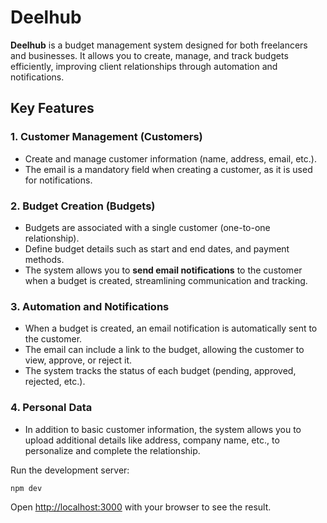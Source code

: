 # Deelhub

**Deelhub** is a budget management system designed for both freelancers and businesses. It allows you to create, manage, and track budgets efficiently, improving client relationships through automation and notifications.

## Key Features

### 1. **Customer Management (Customers)**
   - Create and manage customer information (name, address, email, etc.).
   - The email is a mandatory field when creating a customer, as it is used for notifications.

### 2. **Budget Creation (Budgets)**
   - Budgets are associated with a single customer (one-to-one relationship).
   - Define budget details such as start and end dates, and payment methods.
   - The system allows you to **send email notifications** to the customer when a budget is created, streamlining communication and tracking.

### 3. **Automation and Notifications**
   - When a budget is created, an email notification is automatically sent to the customer.
   - The email can include a link to the budget, allowing the customer to view, approve, or reject it.
   - The system tracks the status of each budget (pending, approved, rejected, etc.).

### 4. **Personal Data**
   - In addition to basic customer information, the system allows you to upload additional details like address, company name, etc., to personalize and complete the relationship.


Run the development server:

```bash
npm dev
```

Open [http://localhost:3000](http://localhost:3000) with your browser to see the result.

